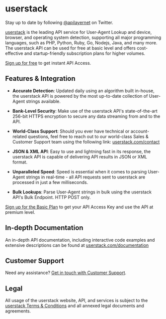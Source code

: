 # userstack

Stay up to date by following [@apilayernet](https://twitter.com/apilayernet) on Twitter.

[userstack](https://userstack.com) is the leading API service for User-Agent Lookup and device, browser, and operating system detection, supporting all major programming languages, such as PHP, Python, Ruby, Go, Nodejs, Java, and many more. The userstack API can be used for free at basic level and offers cost-effective and startup-friendly subscription plans for higher volumes. 

[Sign up for free](https://userstack.com/product) to get instant API Access.

## Features & Integration

* **Accurate Detection**:
Updated daily using an algorithm built in-house, the userstack API is powered by the most up-to-date collection of User-Agent strings available.

* **Bank-Level Security**:
Make use of the userstack API's state-of-the-art 256-bit HTTPS encryption to secure any data streaming from and to the API. 

* **World-Class Support**:
Should you ever have technical or account-related questions, feel free to reach out to our world-class Sales & Customer Support team using the following link: [userstack.com/contact](https://userstack.com/contact)

* **JSON & XML API**:
Easy to use and lightning fast in its response, the userstack API is capable of delivering API results in JSON or XML format. 

* **Unparalleled Speed**:
Speed is essential when it comes to parsing User-Agent strings in real-time - all API requests sent to userstack are processed in just a few milliseconds. 

* **Bulk Lookups**:
Parse User-Agent strings in bulk using the userstack API's Bulk Endpoint. HTTP POST only.

[Sign up for the Basic Plan](https://userstack.com/signup/basic) to get your API Access Key and use the API at premium level.

## In-depth Documentation

An in-depth API documentation, including interactive code examples and extensive descriptions can be found at [userstack.com/documentation](https://userstack.com/documentation)

## Customer Support
Need any assistance? [Get in touch with Customer Support](mailto:support@userstack.com).

## Legal

All usage of the userstack website, API, and services is subject to the [userstack Terms & Conditions](https://userstack.com/terms) and all annexed legal documents and agreements.
